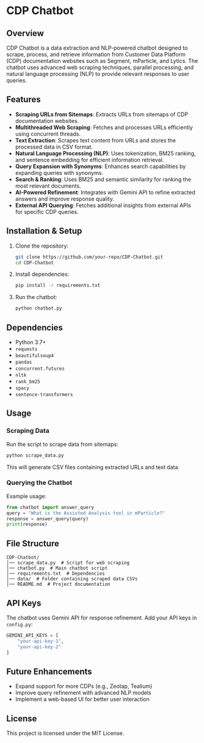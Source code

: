 # CDP Chatbot

## Overview
CDP Chatbot is a data extraction and NLP-powered chatbot designed to scrape, process, and retrieve information from Customer Data Platform (CDP) documentation websites such as Segment, mParticle, and Lytics. The chatbot uses advanced web scraping techniques, parallel processing, and natural language processing (NLP) to provide relevant responses to user queries.

## Features
- **Scraping URLs from Sitemaps**: Extracts URLs from sitemaps of CDP documentation websites.
- **Multithreaded Web Scraping**: Fetches and processes URLs efficiently using concurrent threads.
- **Text Extraction**: Scrapes text content from URLs and stores the processed data in CSV format.
- **Natural Language Processing (NLP)**: Uses tokenization, BM25 ranking, and sentence embedding for efficient information retrieval.
- **Query Expansion with Synonyms**: Enhances search capabilities by expanding queries with synonyms.
- **Search & Ranking**: Uses BM25 and semantic similarity for ranking the most relevant documents.
- **AI-Powered Refinement**: Integrates with Gemini API to refine extracted answers and improve response quality.
- **External API Querying**: Fetches additional insights from external APIs for specific CDP queries.

## Installation & Setup
1. Clone the repository:
   ```bash
   git clone https://github.com/your-repo/CDP-Chatbot.git
   cd CDP-Chatbot
   ```
2. Install dependencies:
   ```bash
   pip install -r requirements.txt
   ```
3. Run the chatbot:
   ```bash
   python chatbot.py
   ```

## Dependencies
- Python 3.7+
- `requests`
- `beautifulsoup4`
- `pandas`
- `concurrent.futures`
- `nltk`
- `rank_bm25`
- `spacy`
- `sentence-transformers`

## Usage
### Scraping Data
Run the script to scrape data from sitemaps:
```python
python scrape_data.py
```
This will generate CSV files containing extracted URLs and text data.

### Querying the Chatbot
Example usage:
```python
from chatbot import answer_query
query = "What is the Assisted Analysis tool in mParticle?"
response = answer_query(query)
print(response)
```

## File Structure
```
CDP-Chatbot/
│── scrape_data.py  # Script for web scraping
│── chatbot.py  # Main chatbot script
│── requirements.txt  # Dependencies
│── data/  # Folder containing scraped data CSVs
│── README.md  # Project documentation
```

## API Keys
The chatbot uses Gemini API for response refinement. Add your API keys in `config.py`:
```python
GEMINI_API_KEYS = [
    "your-api-key-1",
    "your-api-key-2"
]
```

## Future Enhancements
- Expand support for more CDPs (e.g., Zeotap, Tealium)
- Improve query refinement with advanced NLP models
- Implement a web-based UI for better user interaction

## License
This project is licensed under the MIT License.

